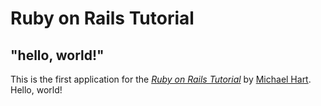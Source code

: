 # Ruby on Rails Tutorial
## "hello, world!"

This is the first application for the
[*Ruby on Rails Tutorial*](http://railstutorial.jp/)
by [Michael Hart](http://www.michaelhert.com/). Hello, world!

